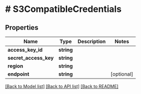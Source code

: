 # # S3CompatibleCredentials

## Properties

Name | Type | Description | Notes
------------ | ------------- | ------------- | -------------
**access_key_id** | **string** |  |
**secret_access_key** | **string** |  |
**region** | **string** |  |
**endpoint** | **string** |  | [optional]

[[Back to Model list]](../../README.md#models) [[Back to API list]](../../README.md#endpoints) [[Back to README]](../../README.md)
